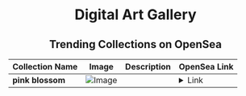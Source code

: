 <div align="center">

# Digital Art Gallery

## Trending Collections on OpenSea

| Collection Name                       | Image                                                                                     | Description                       | OpenSea Link                                                                                          |
|---------------------------------------|-------------------------------------------------------------------------------------------|-----------------------------------|--------------------------------------------------------------------------------------------------------|
| **pink blossom** | ![Image](https://i.seadn.io/s/raw/files/46952f798f2d02bb3e426604bda89480.png?w=500&auto=format?w=200&auto=format) |   | <details><summary>Link</summary>[pink blossom](https://opensea.io/collection/pink-blossom-3)</details> |

</div>